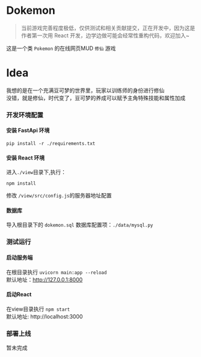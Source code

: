 # Dokemon

> 当前游戏完善程度极低，仅供测试和相关贡献提交，正在开发中，因为这是作者第一次用 React 开发，边学边做可能会经常性重构代码，欢迎加入~

这是一个类 `Pokemon` 的在线网页MUD `修仙` 游戏

# Idea

我想的是在一个充满豆可梦的世界里，玩家以训练师的身份进行修仙  
没错，就是修仙，时代变了，豆可梦的养成可以赋予主角特殊技能和属性加成

### 开发环境配置

#### 安装 FastApi 环境

`pip install -r ./requirements.txt`

#### 安装 React 环境

进入`./view`目录下,执行：

`npm install`

修改 `/view/src/config.js`的服务器地址配置

#### 数据库

导入根目录下的 `dokemon.sql` 数据库配置项：`./data/mysql.py`

### 测试运行

#### 启动服务端


在根目录执行 `uvicorn main:app --reload`  
默认地址：http://127.0.0.1:8000

#### 启动React

在view目录执行 `npm start`  
默认地址: http://localhost:3000

### 部署上线

暂未完成

